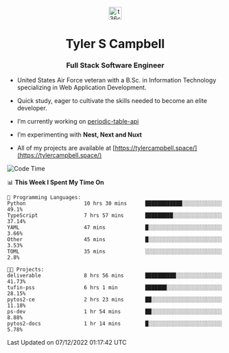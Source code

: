 <p align="center">
<a href="https://www.linkedin.com/in/t36campbell" target="blank"><img align="center" src="https://ik.imagekit.io/t36campbell/Portfolio/linkedin.png.original_m8bbGgPh6.png" alt="t36campbell" height="30" width="30" /></a>
</p>
<h1 align="center">Tyler S Campbell</h1>
<h3 align="center">Full Stack Software Engineer</h3>

* United States Air Force veteran with a B.Sc. in Information Technology specializing in Web Application Development. 

* Quick study, eager to cultivate the skills needed to become an elite developer.

* I’m currently working on [periodic-table-api](https://github.com/t36campbell/periodic-table-api)

* I’m experimenting with **Nest, Next and Nuxt**

* All of my projects are available at [https://tylercampbell.space/](https://tylercampbell.space/)

<!--START_SECTION:waka-->
![Code Time](http://img.shields.io/badge/Code%20Time-2%2C037%20hrs%2029%20mins-blue)

📊 **This Week I Spent My Time On** 

```text
💬 Programming Languages: 
Python                   10 hrs 30 mins      ████████████░░░░░░░░░░░░░   49.1% 
TypeScript               7 hrs 57 mins       █████████░░░░░░░░░░░░░░░░   37.14% 
YAML                     47 mins             █░░░░░░░░░░░░░░░░░░░░░░░░   3.66% 
Other                    45 mins             █░░░░░░░░░░░░░░░░░░░░░░░░   3.53% 
TOML                     35 mins             ░░░░░░░░░░░░░░░░░░░░░░░░░   2.8%

🐱‍💻 Projects: 
deliverable              8 hrs 56 mins       ██████████░░░░░░░░░░░░░░░   41.73% 
tufin-pss                6 hrs 1 min         ███████░░░░░░░░░░░░░░░░░░   28.15% 
pytos2-ce                2 hrs 23 mins       ██░░░░░░░░░░░░░░░░░░░░░░░   11.18% 
ps-dev                   1 hr 54 mins        ██░░░░░░░░░░░░░░░░░░░░░░░   8.88% 
pytos2-docs              1 hr 14 mins        █░░░░░░░░░░░░░░░░░░░░░░░░   5.78%

```


 Last Updated on 07/12/2022 01:17:42 UTC
<!--END_SECTION:waka-->

